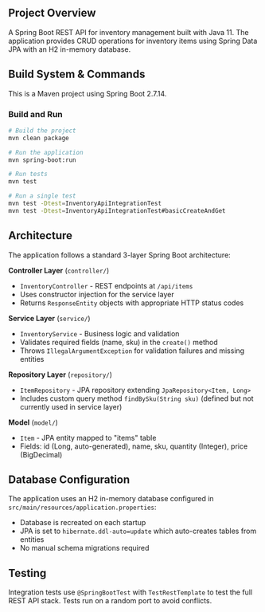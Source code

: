 ## Project Overview

A Spring Boot REST API for inventory management built with Java 11. The application provides CRUD operations for inventory items using Spring Data JPA with an H2 in-memory database.

## Build System & Commands

This is a Maven project using Spring Boot 2.7.14.

### Build and Run
```bash
# Build the project
mvn clean package

# Run the application
mvn spring-boot:run

# Run tests
mvn test

# Run a single test
mvn test -Dtest=InventoryApiIntegrationTest
mvn test -Dtest=InventoryApiIntegrationTest#basicCreateAndGet
```
## Architecture

The application follows a standard 3-layer Spring Boot architecture:

**Controller Layer** (`controller/`)
- `InventoryController` - REST endpoints at `/api/items`
- Uses constructor injection for the service layer
- Returns `ResponseEntity` objects with appropriate HTTP status codes

**Service Layer** (`service/`)
- `InventoryService` - Business logic and validation
- Validates required fields (name, sku) in the `create()` method
- Throws `IllegalArgumentException` for validation failures and missing entities

**Repository Layer** (`repository/`)
- `ItemRepository` - JPA repository extending `JpaRepository<Item, Long>`
- Includes custom query method `findBySku(String sku)` (defined but not currently used in service layer)

**Model** (`model/`)
- `Item` - JPA entity mapped to "items" table
- Fields: id (Long, auto-generated), name, sku, quantity (Integer), price (BigDecimal)

## Database Configuration

The application uses an H2 in-memory database configured in `src/main/resources/application.properties`:
- Database is recreated on each startup
- JPA is set to `hibernate.ddl-auto=update` which auto-creates tables from entities
- No manual schema migrations required

## Testing

Integration tests use `@SpringBootTest` with `TestRestTemplate` to test the full REST API stack. Tests run on a random port to avoid conflicts.
